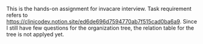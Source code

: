 This is the hands-on assignment for invacare interview. Task requirement refers to https://clinicodev.notion.site/ed6de696d7594770ab7f515cad0ba6a9.
Since I still have few questions for the organization tree,  the relation table for the tree is not applyed yet. 
